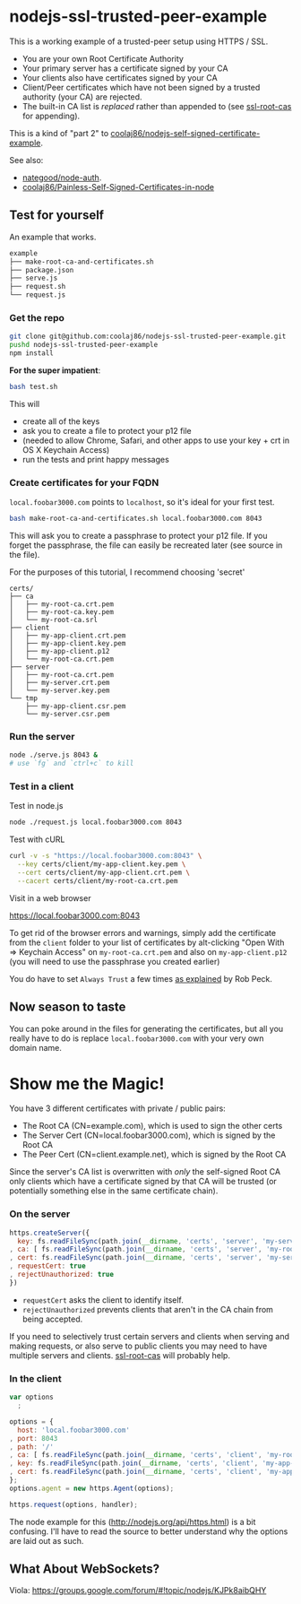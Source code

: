 nodejs-ssl-trusted-peer-example
===============================

This is a working example of a trusted-peer setup using HTTPS / SSL.

* You are your own Root Certificate Authority
* Your primary server has a certificate signed by your CA
* Your clients also have certificates signed by your CA
* Client/Peer certificates which have not been signed by a trusted authority (your CA) are rejected.
* The built-in CA list is *replaced* rather than appended to (see [ssl-root-cas](https://github.com/coolaj86/node-ssl-root-cas) for appending).

This is a kind of "part 2" to
[coolaj86/nodejs-self-signed-certificate-example](https://github.com/coolaj86/nodejs-self-signed-certificate-example).

See also:
* [nategood/node-auth](https://github.com/nategood/node-auth).
* [coolaj86/Painless-Self-Signed-Certificates-in-node](https://github.com/coolaj86/node-ssl-root-cas/wiki/Painless-Self-Signed-Certificates-in-node.js)

Test for yourself
---

An example that works.

```bash
example
├── make-root-ca-and-certificates.sh
├── package.json
├── serve.js
├── request.sh
└── request.js
```

### Get the repo

```bash
git clone git@github.com:coolaj86/nodejs-ssl-trusted-peer-example.git
pushd nodejs-ssl-trusted-peer-example
npm install
```

**For the super impatient**:

```bash
bash test.sh
```

This will

* create all of the keys
* ask you to create a file to protect your p12 file
* (needed to allow Chrome, Safari, and other apps to use your key + crt in OS X Keychain Access)
* run the tests and print happy messages

### Create certificates for your FQDN

`local.foobar3000.com` points to `localhost`, so it's ideal for your first test.

```bash
bash make-root-ca-and-certificates.sh local.foobar3000.com 8043
```

This will ask you to create a passphrase to protect your p12 file.
If you forget the passphrase, the file can easily be recreated later (see source in the file).

For the purposes of this tutorial, I recommend choosing 'secret'

```
certs/
├── ca
│   ├── my-root-ca.crt.pem
│   ├── my-root-ca.key.pem
│   └── my-root-ca.srl
├── client
│   ├── my-app-client.crt.pem
│   ├── my-app-client.key.pem
│   ├── my-app-client.p12
│   └── my-root-ca.crt.pem
├── server
│   ├── my-root-ca.crt.pem
│   ├── my-server.crt.pem
│   └── my-server.key.pem
└── tmp
    ├── my-app-client.csr.pem
    └── my-server.csr.pem
```

### Run the server

```bash
node ./serve.js 8043 &
# use `fg` and `ctrl+c` to kill
```


### Test in a client

Test in node.js

```bash
node ./request.js local.foobar3000.com 8043
```

Test with cURL

```bash
curl -v -s "https://local.foobar3000.com:8043" \
  --key certs/client/my-app-client.key.pem \
  --cert certs/client/my-app-client.crt.pem \
  --cacert certs/client/my-root-ca.crt.pem
```

Visit in a web browser

<https://local.foobar3000.com:8043>

To get rid of the browser errors and warnings, simply add the certificate from the `client` folder
to your list of certificates by alt-clicking "Open With => Keychain Access"
on `my-root-ca.crt.pem` and also on `my-app-client.p12`
(you will need to use the passphrase you created earlier)

You do have to set `Always Trust` a few times
[as explained](http://www.robpeck.com/2010/10/google-chrome-mac-os-x-and-self-signed-ssl-certificates/#.U8RqrI1dVd8) by Rob Peck.

Now season to taste
---

You can poke around in the files for generating the certificates, 
but all you really have to do is replace `local.foobar3000.com`
with your very own domain name.

Show me the Magic!
====

You have 3 different certificates with private / public pairs:

* The Root CA (CN=example.com), which is used to sign the other certs
* The Server Cert (CN=local.foobar3000.com), which is signed by the Root CA
* The Peer Cert (CN=client.example.net), which is signed by the Root CA

Since the server's CA list is overwritten with *only* the self-signed Root CA
only clients which have a certificate signed by that CA
will be trusted
(or potentially something else in the same certificate chain).

### On the server

```javascript
https.createServer({
  key: fs.readFileSync(path.join(__dirname, 'certs', 'server', 'my-server.key.pem'))
, ca: [ fs.readFileSync(path.join(__dirname, 'certs', 'server', 'my-root-ca.crt.pem'))]
, cert: fs.readFileSync(path.join(__dirname, 'certs', 'server', 'my-server.crt.pem'))
, requestCert: true
, rejectUnauthorized: true
})
```

* `requestCert` asks the client to identify itself.
* `rejectUnauthorized` prevents clients that aren't in the CA chain from being accepted.

If you need to selectively trust certain servers and clients when serving and making requests,
or also serve to public clients you may need to have multiple servers and clients.
[ssl-root-cas](https://github.com/coolaj86/node-ssl-root-cas) will probably help.

### In the client

```javascript
var options
  ;

options = {
  host: 'local.foobar3000.com'
, port: 8043
, path: '/'
, ca: [ fs.readFileSync(path.join(__dirname, 'certs', 'client', 'my-root-ca.crt.pem')) ]
, key: fs.readFileSync(path.join(__dirname, 'certs', 'client', 'my-app-client.key.pem'))
, cert: fs.readFileSync(path.join(__dirname, 'certs', 'client', 'my-app-client.crt.pem'))
};
options.agent = new https.Agent(options);

https.request(options, handler);
```

The node example for this (<http://nodejs.org/api/https.html>) is a bit confusing.
I'll have to read the source to better understand why the options are laid out as such.

What About WebSockets?
---

Viola: https://groups.google.com/forum/#!topic/nodejs/KJPk8aibQHY
